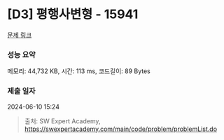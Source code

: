 # [D3] 평행사변형 - 15941 

[문제 링크](https://swexpertacademy.com/main/code/problem/problemDetail.do?contestProbId=AYVgOZEKOpcDFAQK) 

### 성능 요약

메모리: 44,732 KB, 시간: 113 ms, 코드길이: 89 Bytes

### 제출 일자

2024-06-10 15:24



> 출처: SW Expert Academy, https://swexpertacademy.com/main/code/problem/problemList.do
